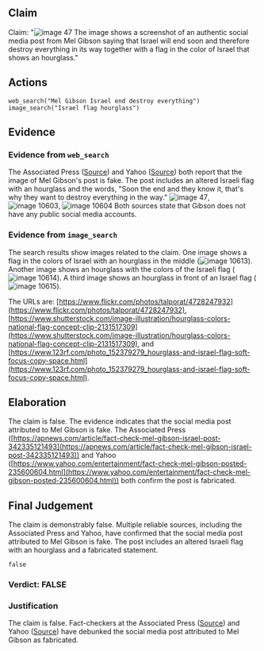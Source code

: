 ## Claim
Claim: "![image 47](media/76.jpg) The image shows a screenshot of an authentic social media post from Mel Gibson saying that Israel will end soon and therefore destroy everything in its way together with a flag in the color of Israel that shows an hourglass."

## Actions
```
web_search("Mel Gibson Israel end destroy everything")
image_search("Israel flag hourglass")
```

## Evidence
### Evidence from `web_search`
The Associated Press ([Source](https://apnews.com/article/fact-check-mel-gibson-israel-post-342335121493)) and Yahoo ([Source](https://www.yahoo.com/entertainment/fact-check-mel-gibson-posted-235600604.html)) both report that the image of Mel Gibson's post is fake. The post includes an altered Israeli flag with an hourglass and the words, "Soon the end and they know it, that's why they want to destroy everything in the way." ![image 47](media/76.jpg), ![image 10603](media/2025-08-30_07-23-1756538626-022837.jpg), ![image 10604](media/2025-08-30_07-23-1756538629-838588.jpg) Both sources state that Gibson does not have any public social media accounts.


### Evidence from `image_search`
The search results show images related to the claim. One image shows a flag in the colors of Israel with an hourglass in the middle (![image 10613](media/2025-08-30_07-24-1756538643-549353.jpg)). Another image shows an hourglass with the colors of the Israeli flag (![image 10614](media/2025-08-30_07-24-1756538643-896845.jpg)). A third image shows an hourglass in front of an Israel flag (![image 10615](media/2025-08-30_07-24-1756538644-160829.jpg)).

The URLs are: [https://www.flickr.com/photos/talporat/4728247932](https://www.flickr.com/photos/talporat/4728247932), [https://www.shutterstock.com/image-illustration/hourglass-colors-national-flag-concept-clip-2131517309](https://www.shutterstock.com/image-illustration/hourglass-colors-national-flag-concept-clip-2131517309), and [https://www.123rf.com/photo_152379279_hourglass-and-israel-flag-soft-focus-copy-space.html](https://www.123rf.com/photo_152379279_hourglass-and-israel-flag-soft-focus-copy-space.html).


## Elaboration
The claim is false. The evidence indicates that the social media post attributed to Mel Gibson is fake. The Associated Press ([https://apnews.com/article/fact-check-mel-gibson-israel-post-342335121493](https://apnews.com/article/fact-check-mel-gibson-israel-post-342335121493)) and Yahoo ([https://www.yahoo.com/entertainment/fact-check-mel-gibson-posted-235600604.html](https://www.yahoo.com/entertainment/fact-check-mel-gibson-posted-235600604.html)) both confirm the post is fabricated.


## Final Judgement
The claim is demonstrably false. Multiple reliable sources, including the Associated Press and Yahoo, have confirmed that the social media post attributed to Mel Gibson is fake. The post includes an altered Israeli flag with an hourglass and a fabricated statement.

`false`

### Verdict: FALSE

### Justification
The claim is false. Fact-checkers at the Associated Press ([Source](https://apnews.com/article/fact-check-mel-gibson-israel-post-342335121493)) and Yahoo ([Source](https://www.yahoo.com/entertainment/fact-check-mel-gibson-posted-235600604.html)) have debunked the social media post attributed to Mel Gibson as fabricated.
